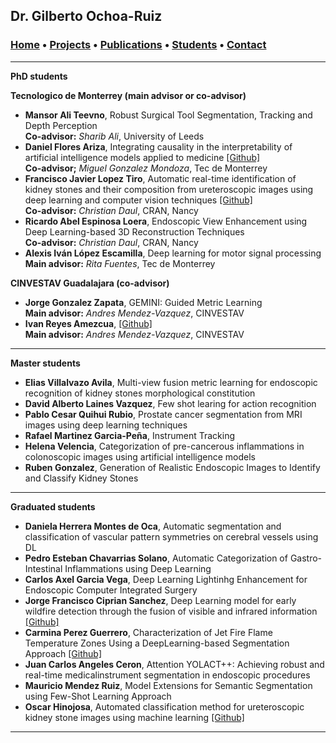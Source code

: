 ## Dr. Gilberto Ochoa-Ruiz

###   [Home](/index) • [Projects](/projects) • [Publications](/publications) • [Students](/students) • [Contact](/contact)

---


**PhD students**

**Tecnologico de Monterrey (main advisor or co-advisor)**

* **Mansor Ali Teevno**, Robust Surgical Tool Segmentation, Tracking and Depth Perception <br />
  **Co-advisor:** *Sharib Ali*, University of Leeds
* **Daniel Flores Ariza**, Integrating causality in the interpretability of artificial intelligence models applied to medicine [[Github]](https://github.com/DanielF29) <br />
 **Co-advisor;** *Miguel Gonzalez Mondoza*, Tec de Monterrey
* **Francisco Javier Lopez Tiro**,  Automatic real-time identification of kidney stones and their composition from ureteroscopic images using deep learning and computer vision techniques [[Github]](https://github.com/friscolt) <br />
 **Co-advisor:** *Christian Daul*,  CRAN, Nancy 
* **Ricardo Abel Espinosa Loera**, Endoscopic View Enhancement using Deep Learning-based 3D Reconstruction Techniques <br />
 **Co-advisor:** *Christian Daul*,  CRAN, Nancy 
* **Alexis Iván López Escamilla**, Deep learning for motor signal processing <br />
 **Main advisor:** *Rita Fuentes*, Tec de Monterrey

**CINVESTAV Guadalajara (co-advisor)**

* **Jorge Gonzalez Zapata**, GEMINI: Guided Metric Learning <br /> **Main advisor:** *Andres Mendez-Vazquez*, CINVESTAV
* **Ivan Reyes Amezcua**, [[Github]](https://github.com/Ivanrs297) <br /> **Main advisor:** *Andres Mendez-Vazquez*, CINVESTAV



---


**Master  students**

* **Elias Villalvazo Avila**, Multi-view fusion metric learning for endoscopic recognition of kidney stones morphological constitution
* **David Alberto Laines Vazquez**, Few shot learing for action recognition
* **Pablo Cesar Quihui Rubio**, Prostate cancer segmentation from MRI images using deep learning techniques
* **Rafael Martinez Garcia-Peña**, Instrument Tracking
* **Helena Velencia**, Categorization of pre-cancerous inflammations in colonoscopic images using artificial intelligence models
* **Ruben Gonzalez**, Generation of Realistic Endoscopic Images to Identify and Classify Kidney Stones
---

**Graduated  students**

* **Daniela Herrera Montes de Oca**, Automatic segmentation and classification of vascular pattern symmetries on cerebral vessels using DL
* **Pedro Esteban Chavarrias Solano**, Automatic Categorization of Gastro-Intestinal Inflammations using Deep Learning
* **Carlos Axel Garcia Vega**, Deep Learning Lightinhg Enhancement for Endoscopic Computer Integrated Surgery
* **Jorge Francisco Ciprian Sanchez**, Deep Learning model for early wildfire detection through the fusion of visible and infrared information [[Github]](https://github.com/JorgeFCS)
* **Carmina Perez Guerrero**, Characterization of Jet Fire Flame Temperature Zones Using a DeepLearning-based Segmentation Approach [[Github]](https://github.com/CarminaP)
* **Juan Carlos Angeles Ceron**, Attention YOLACT++: Achieving robust and real-time medicalinstrument segmentation in endoscopic procedures
* **Mauricio Mendez Ruiz**, Model Extensions for Semantic Segmentation using Few-Shot Learning Approach
* **Oscar Hinojosa**, Automated classification method for ureteroscopic kidney stone images using machine learning  [[Github]](https://github.com/oscar09)

---










